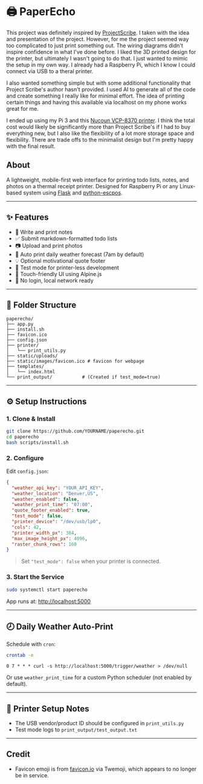 # 🖨️ PaperEcho

This project was definitely inspired by [ProjectScribe](https://github.com/UrbanCircles/scribe/tree/main). I taken with the idea and presentation of the project. However, for me the project seemed way too complicated to just print something out. The wiring diagrams didn't inspire confidence in what I've done before. I liked the 3D printed design for the printer, but ultimately I wasn't going to do that. I just wanted to mimic the setup in my own way. I already had a Raspberry Pi, which I know I could connect via USB to a theral printer. 

I also wanted something simple but with some additional functionality that Project Scribe's author hasn't provided. I used AI to generate all of the code and create something I really like for minimal effort. The idea of printing certain things and having this available via localhost on my phone works great for me. 

I ended up using my Pi 3 and this [Nucoun VCP-8370 printer](https://www.amazon.com/dp/B0CSDKHKT7). I think the total cost would likely be significantly more than Project Scribe's if I had to buy everything new, but I also like the flexibility of a lot more storage space and flexibility. There are trade offs to the minimalist design but I'm pretty happy with the final result.

## About 

A lightweight, mobile-first web interface for printing todo lists, notes, and photos on a thermal receipt printer. Designed for Raspberry Pi or any Linux-based system using [Flask](https://flask.palletsprojects.com/) and [python-escpos](https://python-escpos.readthedocs.io/).

---

## ✨ Features

- 📝 Write and print notes  
- ✅ Submit markdown-formatted todo lists  
- 📷 Upload and print photos  
- 📅 Auto print daily weather forecast (7am by default)  
- 💡 Optional motivational quote footer  
- 🔄 Test mode for printer-less development  
- 📱 Touch-friendly UI using Alpine.js  
- 🔧 No login, local network ready  

---

## 📁 Folder Structure

```
paperecho/
├── app.py
├── install.sh
├── favicon.ico
├── config.json
├── printer/
│   └── print_utils.py
├── static/uploads/
├── static/images/favicon.ico # favicon for webpage
├── templates/
│   └── index.html
└── print_output/           # (Created if test_mode=true)
```

---

## ⚙️ Setup Instructions

### 1. Clone & Install

```bash
git clone https://github.com/YOURNAME/paperecho.git
cd paperecho
bash scripts/install.sh
```

### 2. Configure

Edit `config.json`:

```json
{
  "weather_api_key": "YOUR_API_KEY",
  "weather_location": "Denver,US",
  "weather_enabled": false,
  "weather_print_time": "07:00",
  "quote_footer_enabled": true,
  "test_mode": false,
  "printer_device": "/dev/usb/lp0",
  "cols": 42,
  "printer_width_px": 384,
  "max_image_height_px": 4096,
  "raster_chunk_rows": 160
}
```

> Set `"test_mode": false` when your printer is connected.

### 3. Start the Service

```bash
sudo systemctl start paperecho
```

App runs at: [http://localhost:5000](http://localhost:5000)

---

## 🕗 Daily Weather Auto-Print

Schedule with `cron`:

```bash
crontab -e
```

```cron
0 7 * * * curl -s http://localhost:5000/trigger/weather > /dev/null
```

Or use `weather_print_time` for a custom Python scheduler (not enabled by default).


---

## 🔌 Printer Setup Notes

- The USB vendor/product ID should be configured in `print_utils.py`
- Test mode logs to `print_output/test_output.txt`

---


## Credit 

- Favicon emoji is from [favicon.io](https://favicon.io/emoji-favicons/ballot-box-with-ballot/) via Twemoji, which appears to no longer be in service. 